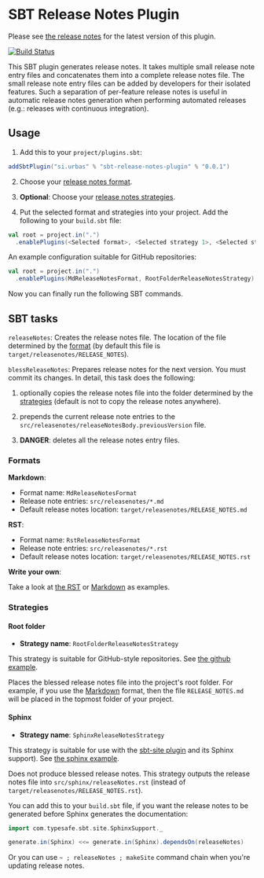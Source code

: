 # SBT Release Notes Plugin

Please see [the release notes](RELEASE_NOTES.md) for the latest version of this plugin.

[![Build Status](https://travis-ci.org/urbas/sbt-release-notes-plugin.svg?branch=master)](https://travis-ci.org/urbas/sbt-release-notes-plugin)

This SBT plugin generates release notes. It takes multiple small release note entry files and concatenates them into
a complete release notes file. The small release note entry files can be added by developers for their isolated
features. Such a separation of per-feature release notes is useful in automatic release notes generation when performing
automated releases (e.g.: releases with continuous integration).

## Usage

1. Add this to your `project/plugins.sbt`:

  ```scala
  addSbtPlugin("si.urbas" % "sbt-release-notes-plugin" % "0.0.1")
  ```

2. Choose your [release notes format](#formats).

3. __Optional__: Choose your [release notes strategies](#strategies).

4. Put the selected format and strategies into your project. Add the following to your `build.sbt` file:

  ```scala
  val root = project.in(".")
    .enablePlugins(<Selected format>, <Selected strategy 1>, <Selected strategy 2>, ... , <Selected strategy N>)
  ```

An example configuration suitable for GitHub repositories:

  ```scala
  val root = project.in(".")
    .enablePlugins(MdReleaseNotesFormat, RootFolderReleaseNotesStrategy)
  ```

Now you can finally run the following SBT commands.

## SBT tasks

`releaseNotes`: Creates the release notes file. The location of the file determined by the [format](#formats)
(by default this file is `target/releasenotes/RELEASE_NOTES`).

`blessReleaseNotes`: Prepares release notes for the next version. You must commit its changes. In detail, this task does
the following:

1. optionally copies the release notes file into the folder determined by the [strategies](#strategies) (default is not
to copy the release notes anywhere).

2. prepends the current release note entries to the `src/releasenotes/releaseNotesBody.previousVersion` file.

3. __DANGER__: deletes all the release notes entry files.

### Formats

__Markdown__:

- Format name: `MdReleaseNotesFormat`
- Release note entries: `src/releasenotes/*.md`
- Default release notes location: `target/releasenotes/RELEASE_NOTES.md`

__RST__:

- Format name: `RstReleaseNotesFormat`
- Release note entries: `src/releasenotes/*.rst`
- Default release notes location: `target/releasenotes/RELEASE_NOTES.rst`

__Write your own__:

Take a look at [the RST](releaseNotesPlugin/src/main/scala/si/urbas/sbt/releasenotes/RstReleaseNotesFormat.scala) or
[Markdown](releaseNotesPlugin/src/main/scala/si/urbas/sbt/releasenotes/MdReleaseNotesFormat.scala) as examples.

### Strategies

#### Root folder

- __Strategy name__: `RootFolderReleaseNotesStrategy`

This strategy is suitable for GitHub-style repositories. See [the github example](samples/github).

Places the blessed release notes file into the project's root folder. For example, if you use the [Markdown](#markdown) format,
then the file `RELEASE_NOTES.md` will be placed in the topmost folder of your project.

#### Sphinx

- __Strategy name__: `SphinxReleaseNotesStrategy`

This strategy is suitable for use with the [sbt-site plugin](https://github.com/sbt/sbt-site) and its Sphinx support).
See [the sphinx example](samples/sphinx).

Does not produce blessed release notes. This strategy outputs the release notes file into `src/sphinx/releaseNotes.rst` (instead
of `target/releasenotes/RELEASE_NOTES.rst`).

You can add this to your `build.sbt` file, if you want the release notes to be generated before Sphinx generates the
documentation:

```scala
import com.typesafe.sbt.site.SphinxSupport._

generate.in(Sphinx) <<= generate.in(Sphinx).dependsOn(releaseNotes)
```

Or you can use `~ ; releaseNotes ; makeSite` command chain when you're updating release notes.